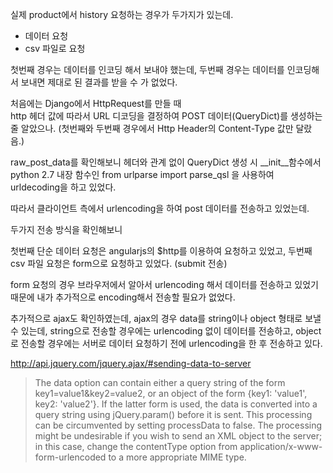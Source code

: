 
실제 product에서 history 요청하는 경우가 두가지가 있는데.

* 데이터 요청
* csv 파일로 요청

첫번째 경우는 데이터를 인코딩 해서 보내야 했는데,
두번째 경우는 데이터를 인코딩해서 보내면 제대로 된 결과를 받을 수 가 없었다.

처음에는 Django에서 HttpRequest를 만들 때  
http 헤더 값에 따라서  URL 디코딩을 결정하여 
POST 데이터(QueryDict)를 생성하는 줄 알았으나.
(첫번째와 두번째 경우에서 Http Header의 Content-Type 값만 달랐음.)

raw_post_data를 확인해보니 헤더와 관계 없이 
QueryDict 생성 시 __init__함수에서
python 2.7 내장 함수인 from urlparse import parse_qsl 을 사용하여 
urldecoding을 하고 있었다.

따라서 클라이언트 측에서 urlencoding을 하여 post 데이터를 전송하고 있었는데.

두가지 전송 방식을 확인해보니

첫번째 단순 데이터 요청은 angularjs의 $http를 이용하여 요청하고 있었고,
두번째 csv 파일 요청은 form으로 요청하고 있었다. (submit 전송)

form 요청의 경우 
브라우저에서 알아서 urlencoding 해서 데이터를 전송하고 있었기 때문에 내가 추가적으로 encoding해서 전송할 필요가 없었다.

추가적으로 ajax도 확인하였는데, 
ajax의 경우
data를 string이나 object 형태로 보낼 수 있는데,
string으로 전송할 경우에는 urlencoding 없이 데이터를 전송하고,
object로 전송할 경우에는 서버로 데이터 요청하기 전에 urlencoding을 한 후 전송하고 있다.

http://api.jquery.com/jquery.ajax/#sending-data-to-server

> The data option can contain either a query string of the form key1=value1&key2=value2, or an object of the form {key1: 'value1', key2: 'value2'}. If the latter form is used, the data is converted into a query string using jQuery.param() before it is sent. This processing can be circumvented by setting processData to false. The processing might be undesirable if you wish to send an XML object to the server; in this case, change the contentType option from application/x-www-form-urlencoded to a more appropriate MIME type.


